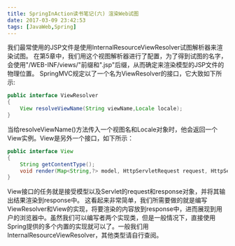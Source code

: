 ```yaml
---
title: SpringInAction读书笔记(六) 渲染Web试图 
date: 2017-03-09 23:42:53
tags: [JavaWeb,Spring]
---
```


我们最常使用的JSP文件是使用InternalResourceViewResolver试图解析器来渲染试图。
在第5章中，我们用这个视图解析器进行了配置，为了得到试图的名字，会使用"/WEB-INF/views/"前缀和".jsp"后缀，从而确定来渲染模型的JSP文件的物理位置。
SpringMVC规定以了一个名为ViewResolver的接口，它大致如下所示:

<!--more-->

```java
public interface ViewResolver
{
    View resolveViewName(String viewName,Locale locale);
}
```
当给resolveViewName()方法传入一个视图名和Locale对象时，他会返回一个View实例。View是另外一个接口，如下所示：


```java
public interface View
{
    String getContentType();
    void render(Map<String,?> model, HttpServletRequest request, HttpServletResponse response) ;
}
```

View接口的任务就是接受模型以及Servlet的request和response对象，并将其输出结果渲染到response中。
这看起来非常简单，我们所需要做的就是编写ViewResolver和View的实现，将要渲染的内容放到response中，进而展现到用户的浏览器中。虽然我们可以编写者两个实现类，但是一般情况下，直接使用Spring提供的多个内置的实现就可以了。一般我们用InternalResourceViewResolver，其他类型请自行查阅。



